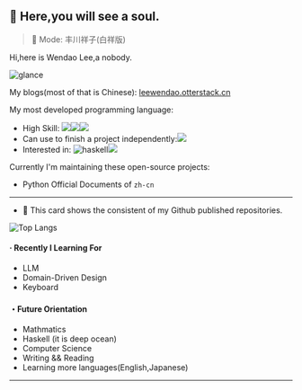 ## :ghost: Here,you will see a soul.​

> 🎵  Mode: 丰川祥子(白祥版)

Hi,here is Wendao Lee,a nobody. 

![glance](https://github-readme-stats-wendaolee.vercel.app/api?username=WendaoLee&theme=tokyonight&show_icons=true)

My blogs(most of that is Chinese): [leewendao.otterstack.cn](https://leewendao.otterstack.cn)

My most developed programming language:

- High Skill: ![](https://img.shields.io/badge/JavaScript-000?logo=JavaScript)![](https://img.shields.io/badge/Python-000?logo=Python)![](https://img.shields.io/badge/TypeScript-000?logo=TypeScript)
- Can use to finish a project independently:![](https://img.shields.io/badge/Java-000?logo=Java)
- Interested in: ![haskell](https://img.shields.io/badge/Haskell-000?logo=Haskell)![](https://img.shields.io/badge/C++-000?logo=cplusplus)

Currently I'm maintaining these open-source projects:

- Python Official Documents of `zh-cn`

***

- :sunflower: This card shows the consistent of my Github published repositories.

![Top Langs](https://github-readme-stats-wendaolee.vercel.app/api/top-langs/?username=WendaoLee&layout=compact&theme=dark)

#### · Recently I Learning For

- LLM
- Domain-Driven Design
- Keyboard

#### ・Future Orientation

- Mathmatics
- Haskell (it is  deep ocean)
- Computer Science
- Writing && Reading
- Learning more languages(English,Japanese)

***


